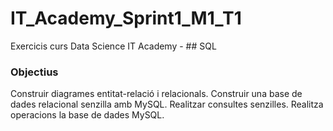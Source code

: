 # IT_Academy_Sprint1_M1_T1
Exercicis curs Data Science IT Academy - ## SQL 


### Objectius
Construir diagrames entitat-relació i relacionals.
Construir una base de dades relacional senzilla amb MySQL.
Realitzar consultes senzilles.
Realitza operacions la base de dades MySQL.


